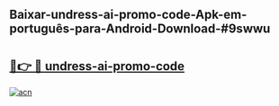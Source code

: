 ## Baixar-undress-ai-promo-code-Apk-em-português​-para-Android-Download-#9swwu

# <h2><a href="https://ainizakaria.my?title=undress-ai-promo-code&ref=20M">🔗👉 🔴 undress-ai-promo-code</a></h2>

[![acn](https://github.com/user-attachments/assets/0f9c940e-d8b0-45ae-aac7-cd30a18b3e1c)](https://ainizakaria.my?title=undress-ai-promo-code&ref=20M)

